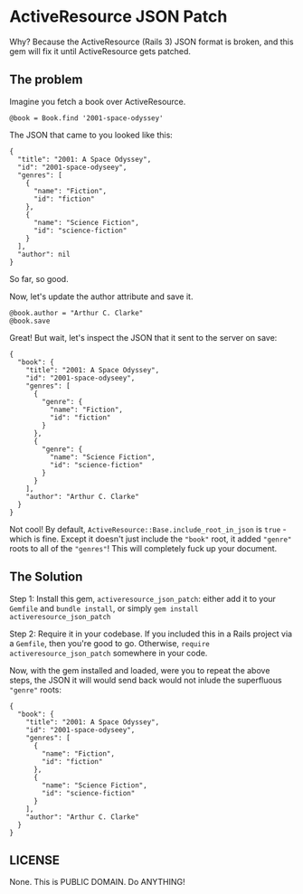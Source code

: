 # ActiveResource JSON Patch
  
Why? Because the ActiveResource (Rails 3) JSON format is broken, and this gem will fix it until ActiveResource gets patched. 

## The problem

Imagine you fetch a book over ActiveResource. 

    @book = Book.find '2001-space-odyssey'

The JSON that came to you looked like this: 

    {
      "title": "2001: A Space Odyssey",
      "id": "2001-space-odyseey",
      "genres": [
        {
          "name": "Fiction",
          "id": "fiction"
        },
        {
          "name": "Science Fiction",
          "id": "science-fiction"
        }
      ],
      "author": nil
    }

So far, so good. 

Now, let's update the author attribute and save it. 

    @book.author = "Arthur C. Clarke"
    @book.save

Great! But wait, let's inspect the JSON that it sent to the server on save:

    {
      "book": {
        "title": "2001: A Space Odyssey",
        "id": "2001-space-odyseey",
        "genres": [
          {
            "genre": {
              "name": "Fiction",
              "id": "fiction"
            }
          },
          {
            "genre": {
              "name": "Science Fiction",
              "id": "science-fiction"
            }
          }
        ],
        "author": "Arthur C. Clarke"
      }
    }

Not cool! By default, `ActiveResource::Base.include_root_in_json` is `true` - which is fine. Except it doesn't just include the `"book"` root, it added `"genre"` roots 
to all of the `"genres"`! This will completely fuck up your document. 

## The Solution

Step 1: Install this gem, `activeresource_json_patch`: either add it to your `Gemfile` and `bundle install`, or simply `gem install activeresource_json_patch`

Step 2: Require it in your codebase. If you included this in a Rails project via a `Gemfile`, then you're good to go. Otherwise, `require activeresource_json_patch` somewhere in your code.

Now, with the gem installed and loaded, were you to repeat the above steps, the JSON it will would send back would not inlude the superfluous `"genre"` roots:

    {
      "book": {
        "title": "2001: A Space Odyssey",
        "id": "2001-space-odyseey",
        "genres": [
          {
            "name": "Fiction",
            "id": "fiction"
          },
          {
            "name": "Science Fiction",
            "id": "science-fiction"
          }
        ],
        "author": "Arthur C. Clarke"
      }
    }

## LICENSE

None. This is PUBLIC DOMAIN. Do ANYTHING!
